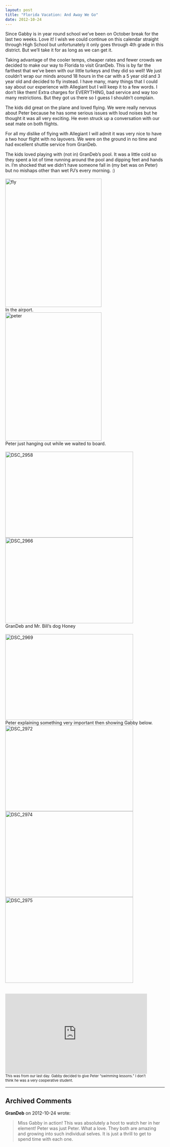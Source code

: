 ```yaml
---
layout: post
title: "Florida Vacation: And Away We Go"
date: 2012-10-24
---
```


<p>Since Gabby is in year round school we’ve been on October break for the last two weeks. Love it! I wish we could continue on this calendar straight through High School but unfortunately it only goes through 4th grade in this district. But we’ll take it for as long as we can get it. </p>  <p>Taking advantage of the cooler temps, cheaper rates and fewer crowds we decided to make our way to Florida to visit GranDeb. This is by far the farthest that we’ve been with our little turkeys and they did so well! We just couldn’t wrap our minds around 18 hours in the car with a 5 year old and 3 year old and decided to fly instead. I have many, many things that I could say about our experience with Allegiant but I will keep it to a few words. I don’t like them! Extra charges for EVERYTHING, bad service and way too many restrictions. But they got us there so I guess I shouldn’t complain. </p>  <p>The kids did great on the plane and loved flying. We were really nervous about Peter because he has some serious issues with loud noises but he thought it was all very exciting. He even struck up a conversation with our seat mate on both flights. </p>  <p>For all my dislike of flying with Allegiant I will admit it was very nice to have a two hour flight with no layovers. We were on the ground in no time and had excellent shuttle service from GranDeb. </p>  <p>The kids loved playing with (not in) GranDeb’s pool. It was a little cold so they spent a lot of time running around the pool and dipping feet and hands in. I’m shocked that we didn’t have someone fall in (my bet was on Peter) but no mishaps other than wet PJ’s every morning. :)   <br />    <br /><a href="/thepaladinos/assets/images/fly.jpg" target="_blank"><img style="background-image: none; border-bottom: 0px; border-left: 0px; padding-left: 0px; padding-right: 0px; display: inline; border-top: 0px; border-right: 0px; padding-top: 0px" title="fly" border="0" alt="fly" src="/thepaladinos/assets/images/fly_thumb.jpg" width="304" height="404" /></a>    <br />In the airport.    <br /><a href="/thepaladinos/assets/images/peter.jpg" target="_blank"><img style="background-image: none; border-bottom: 0px; border-left: 0px; padding-left: 0px; padding-right: 0px; display: inline; border-top: 0px; border-right: 0px; padding-top: 0px" title="peter" border="0" alt="peter" src="/thepaladinos/assets/images/peter_thumb.jpg" width="304" height="404" /></a>    <br />Peter just hanging out while we waited to board.&#160; <br />    <br /><a href="/thepaladinos/assets/images/DSC_2958.jpg" target="_blank"><img style="background-image: none; border-bottom: 0px; border-left: 0px; margin: 0px; padding-left: 0px; padding-right: 0px; display: inline; border-top: 0px; border-right: 0px; padding-top: 0px" title="DSC_2958" border="0" alt="DSC_2958" src="/thepaladinos/assets/images/DSC_2958_thumb.jpg" width="404" height="270" /></a><a href="/thepaladinos/assets/images/DSC_2966.jpg" target="_blank"><img style="background-image: none; border-bottom: 0px; border-left: 0px; padding-left: 0px; padding-right: 0px; display: inline; border-top: 0px; border-right: 0px; padding-top: 0px" title="DSC_2966" border="0" alt="DSC_2966" src="/thepaladinos/assets/images/DSC_2966_thumb.jpg" width="404" height="270" /></a>    <br />GranDeb and Mr. Bill’s dog Honey    <br />    <br /><a href="/thepaladinos/assets/images/DSC_2969.jpg" target="_blank"><img style="background-image: none; border-bottom: 0px; border-left: 0px; margin: 0px; padding-left: 0px; padding-right: 0px; display: inline; border-top: 0px; border-right: 0px; padding-top: 0px" title="DSC_2969" border="0" alt="DSC_2969" src="/thepaladinos/assets/images/DSC_2969_thumb.jpg" width="404" height="270" /></a>    <br />Peter explaining something very important then showing Gabby below.    <br /><a href="/thepaladinos/assets/images/DSC_2972.jpg" target="_blank"><img style="background-image: none; border-bottom: 0px; border-left: 0px; margin: 0px; padding-left: 0px; padding-right: 0px; display: inline; border-top: 0px; border-right: 0px; padding-top: 0px" title="DSC_2972" border="0" alt="DSC_2972" src="/thepaladinos/assets/images/DSC_2972_thumb.jpg" width="404" height="270" /></a><a href="/thepaladinos/assets/images/DSC_2974.jpg" target="_blank"><img style="background-image: none; border-bottom: 0px; border-left: 0px; margin: 0px; padding-left: 0px; padding-right: 0px; display: inline; border-top: 0px; border-right: 0px; padding-top: 0px" title="DSC_2974" border="0" alt="DSC_2974" src="/thepaladinos/assets/images/DSC_2974_thumb.jpg" width="404" height="270" /></a><a href="/thepaladinos/assets/images/DSC_2975.jpg" target="_blank"><img style="background-image: none; border-bottom: 0px; border-left: 0px; margin: 0px; padding-left: 0px; padding-right: 0px; display: inline; border-top: 0px; border-right: 0px; padding-top: 0px" title="DSC_2975" border="0" alt="DSC_2975" src="/thepaladinos/assets/images/DSC_2975_thumb.jpg" width="404" height="270" /></a>&#160; <br />    <br />    <div style="padding-bottom: 0px; margin: 0px; padding-left: 0px; padding-right: 0px; display: inline; float: none; padding-top: 0px" id="scid:5737277B-5D6D-4f48-ABFC-DD9C333F4C5D:bb638421-0d33-4d08-97e7-93ba9c124866" class="wlWriterEditableSmartContent"><div><object width="448" height="252"><param name="movie" value="http://www.youtube.com/v/8xBrT8adA98?hl=en&amp;hd=1"></param><embed src="http://www.youtube.com/v/8xBrT8adA98?hl=en&amp;hd=1" type="application/x-shockwave-flash" width="448" height="252"></embed></object></div><div style="width:448px;clear:both;font-size:.8em">This was from our last day. Gabby decided to give Peter “swimming lessons.” I don’t think he was a very cooperative student.</div></div></p>


---

## Archived Comments

**GranDeb** on 2012-10-24 wrote:

> Miss Gabby in action!  This was absolutely a hoot to watch her in her element!  Peter was just Peter.  What a love.  They both are amazing and growing into such individual selves.  It is just a thrill to get to spend time with each one.
